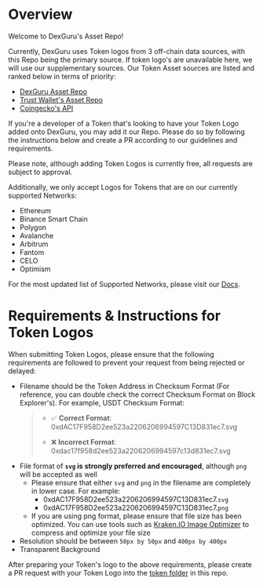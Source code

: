 # Overview

Welcome to DexGuru's Asset Repo! 

Currently, DexGuru uses Token logos from 3 off-chain data sources, with this Repo being the primary source. If token logo's are unavailable here, we will use our supplementary sources. 
Our Token Asset sources are listed and ranked below in terms of priority:
- [DexGuru Asset Repo](https://github.com/dex-guru/assets)
- [Trust Wallet's Asset Repo](https://github.com/trustwallet/assets)
- [Coingecko's API](https://www.coingecko.com/en/api/documentation)

If you're a developer of a Token that's looking to have your Token Logo added onto DexGuru, you may add it our Repo. Please do so by following the instructions below and create a PR according to our guidelines and requirements. 

Please note, although adding Token Logos is currently free, all requests are subject to approval.

Additionally, we only accept Logos for Tokens that are on our currently supported Networks:
- Ethereum
- Binance Smart Chain
- Polygon
- Avalanche
- Arbitrum
- Fantom
- CELO
- Optimism

For the most updated list of Supported Networks, please visit our [Docs](https://docs.dex.guru/data/supported-chains). 

# Requirements & Instructions for Token Logos 

When submitting Token Logos, please ensure that the following requirements are followed to prevent your request from being rejected or delayed:
- Filename should be the Token Address in Checksum Format (For reference, you can double check the correct Checksum Format on Block Explorer's). 
  For example, USDT Checksum Format:  
	> - ✅ **Correct Format**: 0xdAC17F958D2ee523a2206206994597C13D831ec7.svg
  >
	> - ❌ **Incorrect Format**:  0xdac17f958d2ee523a2206206994597c13d831ec7.svg
- File format of **`svg` is strongly preferred and encouraged**, although `png` will be accepted as well
	- Please ensure that either `svg` and `png` in the filename are completely in lower case. For example: 
		- 0xdAC17F958D2ee523a2206206994597C13D831ec7.`svg` 
		- 0xdAC17F958D2ee523a2206206994597C13D831ec7.`png`
	- If you are using png format, please ensure that file size has been optimized. You can use tools such as [Kraken.IO Image Optimizer](https://kraken.io/web-interface) to compress and optimize your file size
- Resolution should be between `50px by 50px` and `400px by 400px`
- Transparent Background 

After preparing your Token's logo to the above requirements, please create a PR request with your Token Logo into the [token folder](https://github.com/dex-guru/assets/tree/main/tokens) in this repo. 
